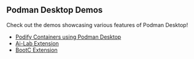 ## Podman Desktop Demos

Check out the demos showcasing various features of Podman Desktop!

- [Podify Containers using Podman Desktop](https://github.com/redhat-developer/podman-desktop-demo/blob/main/extension/README.md)
- [Ai-Lab Extension](https://github.com/redhat-developer/podman-desktop-demo/blob/main/ai-lab-demo/README.md)
- [BootC Extension](https://github.com/redhat-developer/podman-desktop-demo/blob/main/bootc/README.md)
